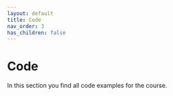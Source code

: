```yaml
---
layout: default
title: Code
nav_order: 3
has_children: false
---
```


# Code

In this section you find all code examples for the course.
